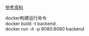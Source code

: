 [参考资料]("https://mp.weixin.qq.com/s?__biz=MzAxMTA4Njc0OQ==&mid=2651438312&idx=1&sn=2c47a3d3e930274ccc2661273be8ca01&chksm=80bb621ab7cceb0c1a741252f3413480da3b2fe319a9deba0dd84d8d200805d8861468e64e21&scene=21#wechat_redirect")


docker构建运行命令  
docker build -t backend .  
docker run -it -p 8080:8080 backend
